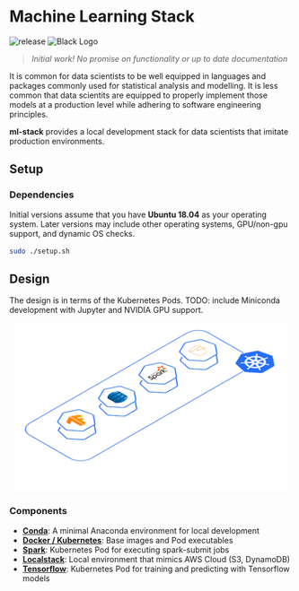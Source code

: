 # Machine Learning Stack
![release](https://img.shields.io/badge/release-v0.0.1-blue)
![Black Logo](https://img.shields.io/badge/code%20style-black-000000.svg)
> *Initial work! No promise on functionality or up to date documentation*

It is common for data scientists to be well equipped in languages and packages commonly used for statistical analysis and modelling. It is less common that data scientits are equipped to properly implement those models at a production level while adhering to software engineering principles.

**ml-stack** provides a local development stack for data scientists that imitate production environments.

## Setup

### Dependencies
Initial versions assume that you have **Ubuntu 18.04** as your operating system. Later versions may include other operating systems, GPU/non-gpu support, and dynamic OS checks.


```sh
sudo ./setup.sh
```

## Design
The design is in terms of the Kubernetes Pods. TODO: include Miniconda development with Jupyter and NVIDIA GPU support.

<p align="center">
    <img src='docs/design.png' height=300>
</p>


### Components
- [**Conda**](#conda): A minimal Anaconda environment for local development
- [**Docker / Kubernetes**](#kubernetes): Base images and Pod executables
- [**Spark**](#spark): Kubernetes Pod for executing spark-submit jobs
- [**Localstack**](#localstack): Local environment that mimics AWS Cloud (S3, DynamoDB)
- [**Tensorflow**](#tensorflow): Kubernetes Pod for training and predicting with Tensorflow models